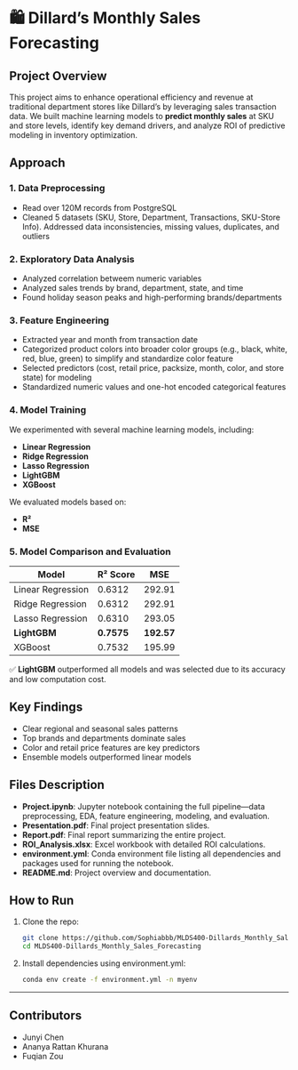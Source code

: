 # 🛍️ Dillard’s Monthly Sales Forecasting

## Project Overview

This project aims to enhance operational efficiency and revenue at traditional department stores like Dillard’s by leveraging sales transaction data. We built machine learning models to **predict monthly sales** at SKU and store levels, identify key demand drivers, and analyze ROI of predictive modeling in inventory optimization.

## Approach

### 1. Data Preprocessing
- Read over 120M records from PostgreSQL
- Cleaned 5 datasets (SKU, Store, Department, Transactions, SKU-Store Info). Addressed data inconsistencies, missing values, duplicates, and outliers

### 2. Exploratory Data Analysis
- Analyzed correlation betweem numeric variables
- Analyzed sales trends by brand, department, state, and time
- Found holiday season peaks and high-performing brands/departments

### 3. Feature Engineering
- Extracted year and month from transaction date
- Categorized product colors into broader color groups (e.g., black, white, red, blue, green) to simplify and standardize color feature
- Selected predictors (cost, retail price, packsize, month, color, and store state) for modeling
- Standardized numeric values and one-hot encoded categorical features

### 4. Model Training
We experimented with several machine learning models, including:
- **Linear Regression**
- **Ridge Regression**
- **Lasso Regression**
- **LightGBM**
- **XGBoost**

We evaluated models based on:
- **R²**
- **MSE**

### 5. Model Comparison and Evaluation

| Model           | R² Score | MSE     |
|----------------|----------|---------|
| Linear Regression| 0.6312   | 292.91  |
| Ridge Regression | 0.6312   | 292.91  |
| Lasso Regression | 0.6310   | 293.05  |
| **LightGBM**     | **0.7575** | **192.57** |
| XGBoost          | 0.7532   | 195.99  |

✅ **LightGBM** outperformed all models and was selected due to its accuracy and low computation cost.

## Key Findings
- Clear regional and seasonal sales patterns
- Top brands and departments dominate sales
- Color and retail price features are key predictors
- Ensemble models outperformed linear models

## Files Description
- **Project.ipynb**: Jupyter notebook containing the full pipeline—data preprocessing, EDA, feature engineering, modeling, and evaluation.
- **Presentation.pdf**: Final project presentation slides.
- **Report.pdf**: Final report summarizing the entire project.
- **ROI_Analysis.xlsx**: Excel workbook with detailed ROI calculations.
- **environment.yml**: Conda environment file listing all dependencies and packages used for running the notebook.
- **README.md**: Project overview and documentation.

## How to Run

1. Clone the repo:
   ```bash
   git clone https://github.com/Sophiabbb/MLDS400-Dillards_Monthly_Sales_Forecasting.git
   cd MLDS400-Dillards_Monthly_Sales_Forecasting
   ```

2. Install dependencies using environment.yml: 
    ```bash
    conda env create -f environment.yml -n myenv
    ```
    
---

## Contributors
- Junyi Chen
- Ananya Rattan Khurana
- Fuqian Zou  
